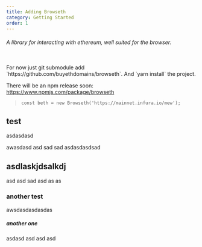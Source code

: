 ```yaml
---
title: Adding Browseth
category: Getting Started
order: 1
---
```


###### A library for interacting with ethereum, well suited for the browser.

<br/>
For now just git submodule add `https://github.com/buyethdomains/browseth`. And
`yarn install` the project.

There will be an npm release soon: https://www.npmjs.com/package/browseth

> `const beth = new Browseth('https://mainnet.infura.io/mew');`

## test

asdasdasd

awasdasd asd sad sad asdasdasdsad

## asdlaskjdsalkdj

asd asd sad asd as as <br>

### another test

awsdasdasdasdas

##### another one

asdasd asd asd asd
